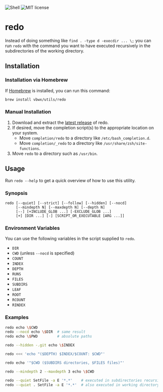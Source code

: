 ![Shell](https://img.shields.io/github/languages/top/vbwx/redo?style=flat)
![MIT license](https://img.shields.io/github/license/vbwx/redo?style=flat)

# redo

Instead of doing something like `find . -type d -execdir ... \;` you can run `redo` with the command you want to have executed recursively in the subdirectories of the working directory.

## Installation

### Installation via Homebrew

If [Homebrew](https://brew.sh) is installed, you can run this command:

```sh
brew install vbwx/utils/redo
```

### Manual Installation

1. Download and extract the [latest release](https://github.com/vbwx/redo/releases/latest) of redo.
2. If desired, move the completion script(s) to the appropriate location on your system.
   - Move `completion/redo` to a directory like `/etc/bash_completion.d`.
   - Move `completion/_redo` to a directory like `/usr/share/zsh/site-functions`.
3. Move `redo` to a directory such as `/usr/bin`.

## Usage

Run `redo --help` to get a quick overview of how to use this utility.

### Synopsis

    redo [--quiet] [--strict] [--follow] [--hidden] [--nocd]
         [--mindepth N] [--maxdepth N] [--depth N]
         [--] [+INCLUDE_GLOB ...] [-EXCLUDE_GLOB ...]
         [+] [DIR ...] [-] [SCRIPT_OR_EXECUTABLE [ARG ...]]

### Environment Variables

You can use the following variables in the script supplied to `redo`.

- `DIR`
- `CWD` (unless `--nocd` is specified)
- `COUNT`
- `INDEX`
- `DEPTH`
- `RUNS`
- `FILES`
- `SUBDIRS`
- `LEAF`
- `ROOT`
- `RCOUNT`
- `RINDEX`

### Examples

```sh
redo echo \$CWD
redo --nocd echo \$DIR  # same result
redo echo \$PWD         # absolute paths
```

```sh
redo --hidden -.git echo \$INDEX
```

```sh
redo <<< 'echo "($DEPTH) $INDEX/$COUNT: $CWD"'
```

```sh
redo echo '"$CWD ($SUBDIRS directories, $FILES files)"'
```

```sh
redo --mindepth 2 --maxdepth 3 echo \$CWD
```

```sh
redo --quiet SetFile -a E '*.*'    # executed in subdirectories recursively
redo --quiet . SetFile -a E '*.*'  # also executed in working directory
```
